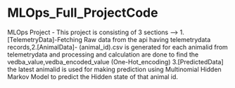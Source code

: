 # MLOps_Full_ProjectCode
MLOps Project - This project is consisting of 3 sections -->  1.[TelemetryData]-Fetching Raw data from the api having telemetrydata records,2.[AnimalData]- (animal_id).csv is generated for each animalid from telemetrydata and processing and calculation are done to find the vedba_value,vedba_encoded_value (One-Hot_encoding) 3.[PredictedData] the latest animalid is used for making prediction using Multinomial Hidden Markov Model to predict the Hidden state of that animal id.
